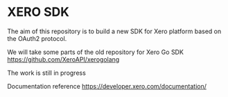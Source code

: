 # XERO SDK

The aim of this repository is to build a new SDK for Xero platform based on the OAuth2 protocol.

We will take some parts of the old repository for Xero Go SDK https://github.com/XeroAPI/xerogolang

The work is still in progress

Documentation reference https://developer.xero.com/documentation/
